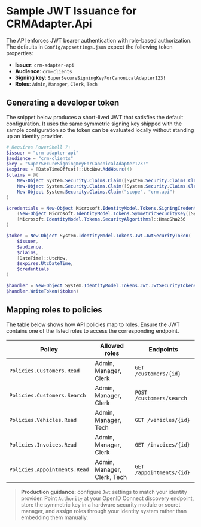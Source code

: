 # Sample JWT Issuance for CRMAdapter.Api

The API enforces JWT bearer authentication with role-based authorization. The defaults in
`Config/appsettings.json` expect the following token properties:

- **Issuer**: `crm-adapter-api`
- **Audience**: `crm-clients`
- **Signing key**: `SuperSecureSigningKeyForCanonicalAdapter123!`
- **Roles**: `Admin`, `Manager`, `Clerk`, `Tech`

## Generating a developer token

The snippet below produces a short-lived JWT that satisfies the default configuration.
It uses the same symmetric signing key shipped with the sample configuration so the token
can be evaluated locally without standing up an identity provider.

```powershell
# Requires PowerShell 7+
$issuer = "crm-adapter-api"
$audience = "crm-clients"
$key = "SuperSecureSigningKeyForCanonicalAdapter123!"
$expires = [DateTimeOffset]::UtcNow.AddHours(4)
$claims = @(
    New-Object System.Security.Claims.Claim([System.Security.Claims.ClaimTypes]::NameIdentifier, [guid]::NewGuid().ToString()),
    New-Object System.Security.Claims.Claim([System.Security.Claims.ClaimTypes]::Role, "Admin"),
    New-Object System.Security.Claims.Claim("scope", "crm.api")
)

$credentials = New-Object Microsoft.IdentityModel.Tokens.SigningCredentials(
    (New-Object Microsoft.IdentityModel.Tokens.SymmetricSecurityKey([System.Text.Encoding]::UTF8.GetBytes($key))),
    [Microsoft.IdentityModel.Tokens.SecurityAlgorithms]::HmacSha256
)

$token = New-Object System.IdentityModel.Tokens.Jwt.JwtSecurityToken(
    $issuer,
    $audience,
    $claims,
    [DateTime]::UtcNow,
    $expires.UtcDateTime,
    $credentials
)

$handler = New-Object System.IdentityModel.Tokens.Jwt.JwtSecurityTokenHandler
$handler.WriteToken($token)
```

## Mapping roles to policies

The table below shows how API policies map to roles. Ensure the JWT contains one of the
listed roles to access the corresponding endpoint.

| Policy | Allowed roles | Endpoints |
| --- | --- | --- |
| `Policies.Customers.Read` | Admin, Manager, Clerk | `GET /customers/{id}` |
| `Policies.Customers.Search` | Admin, Manager, Clerk | `POST /customers/search` |
| `Policies.Vehicles.Read` | Admin, Manager, Tech | `GET /vehicles/{id}` |
| `Policies.Invoices.Read` | Admin, Manager, Clerk | `GET /invoices/{id}` |
| `Policies.Appointments.Read` | Admin, Manager, Clerk, Tech | `GET /appointments/{id}` |

> **Production guidance:** configure `Jwt` settings to match your identity provider. Point
> `Authority` at your OpenID Connect discovery endpoint, store the symmetric key in a
> hardware security module or secret manager, and assign roles through your identity
> system rather than embedding them manually.
